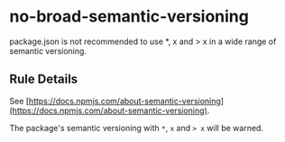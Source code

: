 # no-broad-semantic-versioning

package.json is not recommended to use \*, x and > x in a wide range of semantic versioning.

## Rule Details

See [https://docs.npmjs.com/about-semantic-versioning](https://docs.npmjs.com/about-semantic-versioning).

The package's semantic versioning with `*`, `x` and `> x` will be warned.
